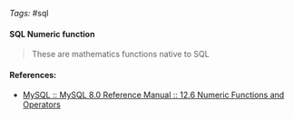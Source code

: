 _Tags:_ #sql
#### SQL Numeric function

>These are mathematics functions native to SQL

#### References:
- [MySQL :: MySQL 8.0 Reference Manual :: 12.6 Numeric Functions and Operators](https://dev.mysql.com/doc/refman/8.0/en/numeric-functions.html)